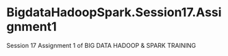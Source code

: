 # BigdataHadoopSpark.Session17.Assignment1
Session 17 Assignment 1 of BIG DATA HADOOP &amp; SPARK TRAINING
